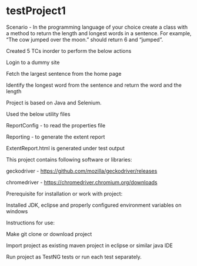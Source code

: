# testProject1
Scenario - In the programming language of your choice create a class with a method to return the
length and longest words in a sentence. For example, “The cow jumped over the moon.”
should return 6 and “jumped”.

Created 5 TCs inorder to perform the below actions

Login to a dummy site

Fetch the largest sentence from the home page

Identify the longest word from the sentence and return the word and the length

Project is based on Java and Selenium.

Used the below utility files

ReportConfig - to read the properties file

Reporting - to generate the extent report

ExtentReport.html is generated under test output

This project contains following software or libraries:

geckodriver - https://github.com/mozilla/geckodriver/releases

chromedriver - https://chromedriver.chromium.org/downloads

Prerequisite for installation or work with project:

Installed JDK, eclipse and properly configured environment variables on windows

Instructions for use:

Make git clone or download project

Import project as existing maven project in eclipse or similar java IDE

Run project as TestNG tests or run each test separately.


